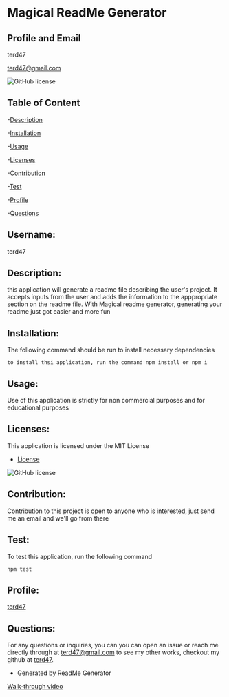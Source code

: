
# Magical ReadMe Generator

## Profile and Email

terd47

terd47@gmail.com

![GitHub license](https://img.shields.io/badge/license-MIT-blue.svg)

## Table of Content
-[Description](#description)

-[Installation](#installation)

-[Usage](#usage)

-[Licenses](#licenses)

-[Contribution](#contribution)

-[Test](#test)

-[Profile](#profile)

-[Questions](#profile)

## Username:
  terd47

## Description:             
  this application will generate a readme file describing the user's project. It accepts inputs from the user and adds the information to the apppropriate section on the readme file. With Magical readme generator, generating your readme just got easier and more fun

## Installation:   
The following command should be run to install necessary dependencies  
   ```         
   to install thsi application, run the command npm install or npm i
   ```

## Usage:              
  Use of this application is strictly for non commercial purposes and for educational purposes 

## Licenses:          
This application is licensed under the  MIT License

* [License](#license)

![GitHub license](https://img.shields.io/badge/license-MIT-blue.svg)
 
## Contribution:            
  Contribution to this project is open to anyone who is interested, just send me an email and we'll go from there

## Test:      
  To test this application, run the following command
  ```      
  npm test
  ```

## Profile:             
  [terd47](https://github.com/terd47/)

## Questions:
  For any questions or inquiries, you can you can open an issue or reach me directly through at terd47@gmail.com
   to see my other works, checkout my github at [terd47](https://github.com/terd47/).
    
 * Generated by ReadMe Generator
   
[Walk-through video](https://drive.google.com/file/d/1m9jlfsM8NoslO-3X7tIplwSvl1Zpb8mw/view?usp=sharing)